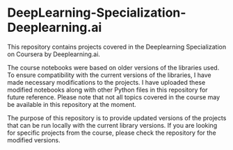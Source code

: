 # DeepLearning-Specialization-Deeplearning.ai
This repository contains projects covered in the Deeplearning Specialization on Coursera by Deeplearning.ai. 

The course notebooks were based on older versions of the libraries used. To ensure compatibility with the current versions of the libraries, I have made necessary modifications to the projects. I have uploaded these modified notebooks along with other Python files in this repository for future reference. Please note that not all topics covered in the course may be available in this repository at the moment. 

The purpose of this repository is to provide updated versions of the projects that can be run locally with the current library versions. If you are looking for specific projects from the course, please check the repository for the modified versions.
